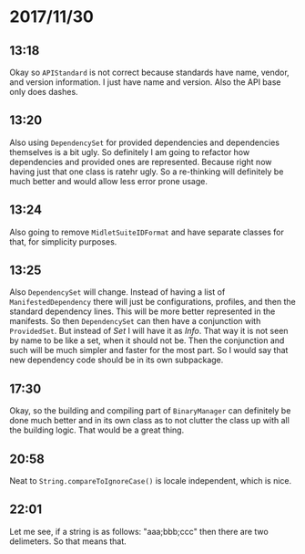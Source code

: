 # 2017/11/30

## 13:18

Okay so `APIStandard` is not correct because standards have name, vendor, and
version information. I just have name and version. Also the API base only does
dashes.

## 13:20

Also using `DependencySet` for provided dependencies and dependencies
themselves is a bit ugly. So definitely I am going to refactor how
dependencies and provided ones are represented. Because right now having just
that one class is ratehr ugly. So a re-thinking will definitely be much better
and would allow less error prone usage.

## 13:24

Also going to remove `MidletSuiteIDFormat` and have separate classes for that,
for simplicity purposes.

## 13:25

Also `DependencySet` will change. Instead of having a list of
`ManifestedDependency` there will just be configurations, profiles, and then
the standard dependency lines. This will be more better represented in the
manifests. So then `DependencySet` can then have a conjunction with
`ProvidedSet`. But instead of _Set_ I will have it as _Info_. That way it is
not seen by name to be like a set, when it should not be. Then the conjunction
and such will be much simpler and faster for the most part. So I would say
that new dependency code should be in its own subpackage.

## 17:30

Okay, so the building and compiling part of `BinaryManager` can definitely be
done much better and in its own class as to not clutter the class up with
all the building logic. That would be a great thing.

## 20:58

Neat to `String.compareToIgnoreCase()` is locale independent, which is nice.

## 22:01

Let me see, if a string is as follows: "aaa;bbb;ccc" then there are two
delimeters. So that means that.
